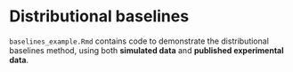 # Distributional baselines

`baselines_example.Rmd` contains code to demonstrate the distributional baselines method, using both **simulated data** and **published experimental data**.

